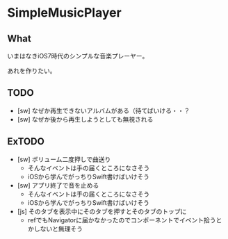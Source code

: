 # SimpleMusicPlayer

## What
いまはなきiOS7時代のシンプルな音楽プレーヤー。

あれを作りたい。

## TODO
- [sw] なぜか再生できないアルバムがある（待てばいける・・？
- [sw] なぜか後から再生しようとしても無視される

## ExTODO
- [sw] ボリューム二度押しで曲送り
  - そんなイベントは手の届くところになさそう
  - iOSから学んでがっちりSwift書けばいけそう
- [sw] アプリ終了で音を止める
  - そんなイベントは手の届くところになさそう
  - iOSから学んでがっちりSwift書けばいけそう
- [js] そのタブを表示中にそのタブを押すとそのタブのトップに
  - refでもNavigatorに届かなかったのでコンポーネントでイベント拾うとかしないと無理そう
